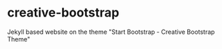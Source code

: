 # creative-bootstrap
Jekyll based website on the theme "Start Bootstrap - Creative Bootstrap Theme"
